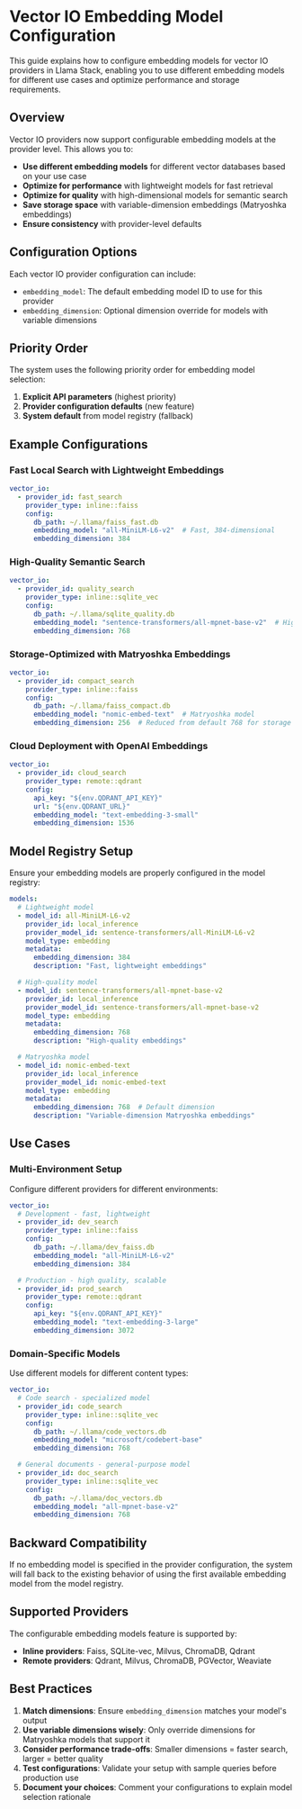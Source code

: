 # Vector IO Embedding Model Configuration

This guide explains how to configure embedding models for vector IO providers in Llama Stack, enabling you to use different embedding models for different use cases and optimize performance and storage requirements.

## Overview

Vector IO providers now support configurable embedding models at the provider level. This allows you to:

- **Use different embedding models** for different vector databases based on your use case
- **Optimize for performance** with lightweight models for fast retrieval
- **Optimize for quality** with high-dimensional models for semantic search
- **Save storage space** with variable-dimension embeddings (Matryoshka embeddings)
- **Ensure consistency** with provider-level defaults

## Configuration Options

Each vector IO provider configuration can include:

- `embedding_model`: The default embedding model ID to use for this provider
- `embedding_dimension`: Optional dimension override for models with variable dimensions

## Priority Order

The system uses the following priority order for embedding model selection:

1. **Explicit API parameters** (highest priority)
2. **Provider configuration defaults** (new feature)
3. **System default** from model registry (fallback)

## Example Configurations

### Fast Local Search with Lightweight Embeddings

```yaml
vector_io:
  - provider_id: fast_search
    provider_type: inline::faiss
    config:
      db_path: ~/.llama/faiss_fast.db
      embedding_model: "all-MiniLM-L6-v2"  # Fast, 384-dimensional
      embedding_dimension: 384
```

### High-Quality Semantic Search

```yaml
vector_io:
  - provider_id: quality_search
    provider_type: inline::sqlite_vec
    config:
      db_path: ~/.llama/sqlite_quality.db
      embedding_model: "sentence-transformers/all-mpnet-base-v2"  # High quality, 768-dimensional
      embedding_dimension: 768
```

### Storage-Optimized with Matryoshka Embeddings

```yaml
vector_io:
  - provider_id: compact_search
    provider_type: inline::faiss
    config:
      db_path: ~/.llama/faiss_compact.db
      embedding_model: "nomic-embed-text"  # Matryoshka model
      embedding_dimension: 256  # Reduced from default 768 for storage efficiency
```

### Cloud Deployment with OpenAI Embeddings

```yaml
vector_io:
  - provider_id: cloud_search
    provider_type: remote::qdrant
    config:
      api_key: "${env.QDRANT_API_KEY}"
      url: "${env.QDRANT_URL}"
      embedding_model: "text-embedding-3-small"
      embedding_dimension: 1536
```

## Model Registry Setup

Ensure your embedding models are properly configured in the model registry:

```yaml
models:
  # Lightweight model
  - model_id: all-MiniLM-L6-v2
    provider_id: local_inference
    provider_model_id: sentence-transformers/all-MiniLM-L6-v2
    model_type: embedding
    metadata:
      embedding_dimension: 384
      description: "Fast, lightweight embeddings"

  # High-quality model
  - model_id: sentence-transformers/all-mpnet-base-v2
    provider_id: local_inference
    provider_model_id: sentence-transformers/all-mpnet-base-v2
    model_type: embedding
    metadata:
      embedding_dimension: 768
      description: "High-quality embeddings"

  # Matryoshka model
  - model_id: nomic-embed-text
    provider_id: local_inference
    provider_model_id: nomic-embed-text
    model_type: embedding
    metadata:
      embedding_dimension: 768  # Default dimension
      description: "Variable-dimension Matryoshka embeddings"
```

## Use Cases

### Multi-Environment Setup

Configure different providers for different environments:

```yaml
vector_io:
  # Development - fast, lightweight
  - provider_id: dev_search
    provider_type: inline::faiss
    config:
      db_path: ~/.llama/dev_faiss.db
      embedding_model: "all-MiniLM-L6-v2"
      embedding_dimension: 384

  # Production - high quality, scalable
  - provider_id: prod_search
    provider_type: remote::qdrant
    config:
      api_key: "${env.QDRANT_API_KEY}"
      embedding_model: "text-embedding-3-large"
      embedding_dimension: 3072
```

### Domain-Specific Models

Use different models for different content types:

```yaml
vector_io:
  # Code search - specialized model
  - provider_id: code_search
    provider_type: inline::sqlite_vec
    config:
      db_path: ~/.llama/code_vectors.db
      embedding_model: "microsoft/codebert-base"
      embedding_dimension: 768

  # General documents - general-purpose model
  - provider_id: doc_search
    provider_type: inline::sqlite_vec
    config:
      db_path: ~/.llama/doc_vectors.db
      embedding_model: "all-mpnet-base-v2"
      embedding_dimension: 768
```

## Backward Compatibility

If no embedding model is specified in the provider configuration, the system will fall back to the existing behavior of using the first available embedding model from the model registry.

## Supported Providers

The configurable embedding models feature is supported by:

- **Inline providers**: Faiss, SQLite-vec, Milvus, ChromaDB, Qdrant
- **Remote providers**: Qdrant, Milvus, ChromaDB, PGVector, Weaviate

## Best Practices

1. **Match dimensions**: Ensure `embedding_dimension` matches your model's output
2. **Use variable dimensions wisely**: Only override dimensions for Matryoshka models that support it
3. **Consider performance trade-offs**: Smaller dimensions = faster search, larger = better quality
4. **Test configurations**: Validate your setup with sample queries before production use
5. **Document your choices**: Comment your configurations to explain model selection rationale